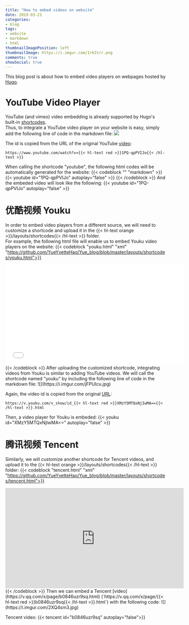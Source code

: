 ```yaml
---
title: "How to embed videos on website"
date: 2019-03-21
categories:
- blog
tags:
- website
- markdown
- html
thumbnailImagePosition: left
thumbnailImage: https://i.imgur.com/1rkZsrr.png
comments: true
showSocial: true
---
```


This blog post is about how to embed video players on webpages hosted by [Hugo](https://gohugo.io/content-management/shortcodes/).
<!--more-->

<!-- toc -->

# YouTube Video Player

YouTube (and vimeo) video embedding is already supported by Hugo's built-in [shortcodes](https://gohugo.io/content-management/shortcodes/#youtube).<br>
Thus, to integrate a YouTube video player on your website is easy, simply add the following line of code in the markdown file:
![](https://i.imgur.com/YqYzj8j.jpg)

The id is copied from the URL of the original YouTube [video](https://www.youtube.com/watch?v=1PQ-qpPVIJo):
```
https://www.youtube.com/watch?v={{< hl-text red >}}1PQ-qpPVIJo{{< /hl-text >}}
```
When calling the shortcode "youtube", the following html codes will be automatically generated for the website:
{{< codeblock "" "markdown" >}}
{{< youtube id="1PQ-qpPVIJo" autoplay="false" >}}
{{< /codeblock >}}
And the embeded video will look like the following:
{{< youtube id="1PQ-qpPVIJo" autoplay="false" >}}


# 优酷视频 Youku

In order to embed video players from a different source, we will need to customize a shortcode and upload it in the {{< hl-text orange >}}/layouts/shortcodes{{< /hl-text >}} folder.<br>
For example, the following html file will enable us to embed Youku video players on the website:
{{< codeblock "youku.html" "xml" "https://github.com/YueYvetteHao/Yue_blog/blob/master/layouts/shortcodes/youku.html">}}
<div class="embed-container">
	<iframe width="560" height="315" src="//player.youku.com/embed/{{ index .Params "id" }}" frameborder="0" allowfullscreen></iframe>
</div>
{{< /codeblock >}}
After uploading the customized shortcode, integrating videos from Youku is similar to adding YouTube videos. We will call the shortcode named "youku" by including the following line of code in the markdown file:
![](https://i.imgur.com/jFPUIcu.jpg)

Again, the video id is copied from the original [URL](https://v.youku.com/v_show/id_XMzY5MTQxNjIwMA==.html):
```
https://v.youku.com/v_show/id_{{< hl-text red >}}XMzY5MTQxNjIwMA=={{< /hl-text >}}.html
```
Then, a video player for Youku is embeded:
{{< youku id="XMzY5MTQxNjIwMA==" autoplay="false" >}}


# 腾讯视频 Tencent

Similarly, we will customize another shortcode for Tencent videos, and upload it to the {{< hl-text orange >}}/layouts/shortcodes{{< /hl-text >}} folder:
{{< codeblock "tencent.html" "xml" "https://github.com/YueYvetteHao/Yue_blog/blob/master/layouts/shortcodes/tencent.html">}}
<div class="embed-container">
	<iframe width="560" height="315" src="https://v.qq.com/iframe/player.html?vid={{ index .Params "id" }}" frameborder="0" allowfullscreen="true"></iframe>
</div>
{{< /codeblock >}}
Then we can embed a Tencent [video](https://v.qq.com/x/page/b0846uzr9sq.html) (`https://v.qq.com/x/page/{{< hl-text red >}}b0846uzr9sq{{< /hl-text >}}.html`) with the following code:
![](https://i.imgur.com/2XQ4sm3.jpg)

Tencent video:
{{< tencent id="b0846uzr9sq" autoplay="false">}}



